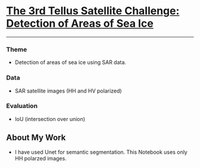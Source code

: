 # [The 3rd Tellus Satellite Challenge: Detection of Areas of Sea Ice ](https://signate.jp/competitions/183)
***
### Theme
- Detection of areas of sea ice using SAR data.
### Data 
- SAR satellite images (HH and HV polarized)
### Evaluation 
- IoU (intersection over union)

## About My Work
- I have used Unet for semantic segmentation. This Notebook uses only HH polarzed images. 
